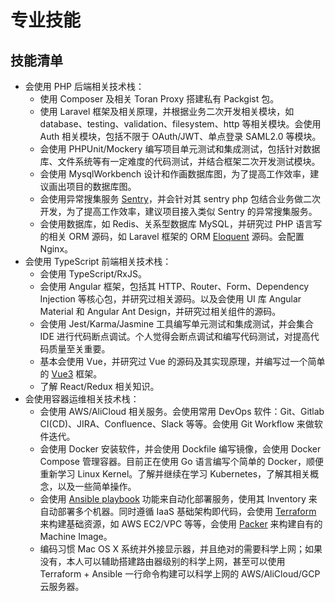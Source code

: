 # 专业技能
## 技能清单

* 会使用 PHP 后端相关技术栈：
  * 使用 Composer 及相关 Toran Proxy 搭建私有 Packgist 包。
  * 使用 Laravel 框架及相关原理，并根据业务二次开发相关模块，如 database、testing、validation、filesystem、http 等相关模块。会使用 Auth 相关模块，包括不限于 OAuth/JWT、单点登录 SAML2.0 等模块。
  * 会使用 PHPUnit/Mockery 编写项目单元测试和集成测试，包括针对数据库、文件系统等有一定难度的代码测试，并结合框架二次开发测试模块。
  * 会使用 MysqlWorkbench 设计和作画数据库图，为了提高工作效率，建议画出项目的数据库图。
  * 会使用异常搜集服务 [Sentry](https://sentry.io/welcome/)，并会针对其 sentry php 包结合业务做二次开发，为了提高工作效率，建议项目接入类似 Sentry 的异常搜集服务。
  * 会使用数据库，如 Redis、关系型数据库 MySQL，并研究过 PHP 语言写的相关 ORM 源码，如 Laravel 框架的 ORM [Eloquent](https://laravel.com/docs/5.8/eloquent) 源码。会配置 Nginx。
* 会使用 TypeScript 前端相关技术栈：
  * 会使用 TypeScript/RxJS。 
  * 会使用 Angular 框架，包括其 HTTP、Router、Form、Dependency Injection 等核心包，并研究过相关源码。以及会使用 UI 库 Angular Material 和 Angular Ant Design，并研究过相关组件的源码。
  * 会使用 Jest/Karma/Jasmine 工具编写单元测试和集成测试，并会集合 IDE 进行代码断点调试。个人觉得会断点调试和编写代码测试，对提高代码质量至关重要。
  * 基本会使用 Vue，并研究过 Vue 的源码及其实现原理，并编写过一个简单的 [Vue3](https://github.com/lx1036/router/blob/master/vue/vue3/src/index.js) 框架。
  * 了解 React/Redux 相关知识。
* 会使用容器运维相关技术栈：
  * 会使用 AWS/AliCloud 相关服务。会使用常用 DevOps 软件：Git、Gitlab CI(CD)、JIRA、Confluence、Slack 等等。会使用 Git Workflow 来做软件迭代。
  * 会使用 Docker 安装软件，并会使用 Dockfile 编写镜像，会使用 Docker Compose 管理容器。目前正在使用 Go 语言编写个简单的 Docker，顺便重新学习 Linux Kernel。了解并继续在学习 Kubernetes，了解其相关概念，以及一些简单操作。
  * 会使用 [Ansible playbook](https://docs.ansible.com/) 功能来自动化部署服务，使用其 Inventory 来自动部署多个机器。同时遵循 IaaS 基础架构即代码，会使用 [Terraform](https://www.terraform.io/) 来构建基础资源，如 AWS EC2/VPC 等等，会使用 [Packer](https://www.packer.io/) 来构建自有的 Machine Image。
  * 编码习惯 Mac OS X 系统并外接显示器，并且绝对的需要科学上网；如果没有，本人可以辅助搭建路由器级别的科学上网，甚至可以使用 Terraform + Ansible 一行命令构建可以科学上网的 AWS/AliCloud/GCP 云服务器。
